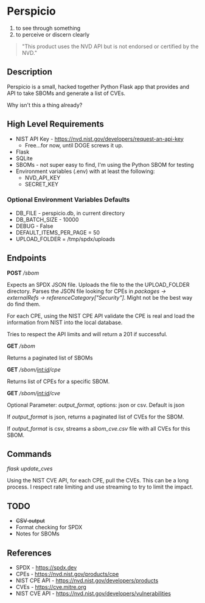 # Perspicio

1. to see through something
2. to perceive or discern clearly

> "This product uses the NVD API but is not endorsed or certified by the NVD."

## Description

Perspicio is a small, hacked together Python Flask app that provides and API to take SBOMs and generate a list of CVEs.

Why isn't this a thing already?

## High Level Requirements

* NIST API Key - https://nvd.nist.gov/developers/request-an-api-key
  * Free...for now, until DOGE screws it up.
* Flask
* SQLite
* SBOMs - not super easy to find, I'm using the Python SBOM for testing
* Environment variables (.env) with at least the following:
  * NVD_API_KEY
  * SECRET_KEY

### Optional Environment Variables Defaults

* DB_FILE - perspicio.db, in current directory
* DB_BATCH_SIZE - 10000
* DEBUG - False
* DEFAULT_ITEMS_PER_PAGE = 50
* UPLOAD_FOLDER = /tmp/spdx/uploads


## Endpoints

**POST** */sbom*

Expects an SPDX JSON file. Uploads the file to the the UPLOAD_FOLDER directory. Parses the JSON file looking for CPEs in *packages -> externalRefs -> referenceCategory["Security"]*. Might not be the best way do find them.

For each CPE, using the NIST CPE API validate the CPE is real and load the information from NIST into the local database.

Tries to respect the API limits and will return a 201 if successful.

**GET** */sbom*

Returns a paginated list of SBOMs

**GET** */sbom/<int:id>/cpe*

Returns list of CPEs for a specific SBOM.

**GET** */sbom/<int:id>/cve*

Optional Parameter: *output_format*, options: json or csv. Default is json

If *output_format* is json, returns a paginated list of CVEs for the SBOM.

If *output_format* is csv, streams a *sbom_cve.csv* file with all CVEs for this SBOM.

## Commands

*flask update_cves*

Using the NIST CVE API, for each CPE, pull the CVEs. This can be a long process. I respect rate limiting and use streaming to try to limit the impact.

## TODO

* <del>CSV output</del>
* Format checking for SPDX
* Notes for SBOMs

## References

* SPDX - https://spdx.dev
* CPEs - https://nvd.nist.gov/products/cpe
* NIST CPE API - https://nvd.nist.gov/developers/products
* CVEs - https://cve.mitre.org
* NIST CVE API - https://nvd.nist.gov/developers/vulnerabilities
